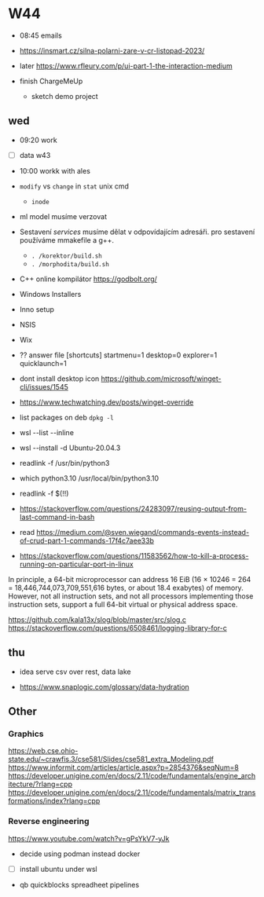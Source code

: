 # W44

- 08:45 emails
- <https://insmart.cz/silna-polarni-zare-v-cr-listopad-2023/>
- later <https://www.rfleury.com/p/ui-part-1-the-interaction-medium>

- finish ChargeMeUp
  - sketch demo project

## wed

- 09:20 work
- [ ] data w43
- 10:00 workk with ales

- `modify` vs `change` in `stat` unix cmd
  - `inode`

- ml model musíme verzovat

- Sestavení *services* musíme dělat v odpovídajícím adresáři.
pro sestavení používáme mmakefile a g++.
  - `. /korektor/build.sh`  
  - `. /morphodita/build.sh`

- C++ online kompilátor <https://godbolt.org/>

- Windows Installers
- Inno setup
- NSIS
- Wix
- ?? answer file
    [shortcuts]
    startmenu=1
    desktop=0
    explorer=1
    quicklaunch=1

- dont install desktop icon <https://github.com/microsoft/winget-cli/issues/1545>
- <https://www.techwatching.dev/posts/winget-override>

- list packages on deb `dpkg -l`
- wsl --list --inline
- wsl --install -d Ubuntu-20.04.3
- readlink -f /usr/bin/python3
- which python3.10
  /usr/local/bin/python3.10
- readlink -f $(!!)
- <https://stackoverflow.com/questions/24283097/reusing-output-from-last-command-in-bash>

- read <https://medium.com/@sven.wiegand/commands-events-instead-of-crud-part-1-commands-17f4c7aee33b>
- <https://stackoverflow.com/questions/11583562/how-to-kill-a-process-running-on-particular-port-in-linux>

In principle, a 64-bit microprocessor can address 16 EiB (16 × 10246 = 264 = 18,446,744,073,709,551,616 bytes, or about 18.4 exabytes) of memory. However, not all instruction sets, and not all processors implementing those instruction sets, support a full 64-bit virtual or physical address space.

<https://github.com/kala13x/slog/blob/master/src/slog.c>
<https://stackoverflow.com/questions/6508461/logging-library-for-c>

## thu

- idea serve csv over rest, data lake

- https://www.snaplogic.com/glossary/data-hydration

## Other

### Graphics

<https://web.cse.ohio-state.edu/~crawfis.3/cse581/Slides/cse581_extra_Modeling.pdf>
<https://www.informit.com/articles/article.aspx?p=2854376&seqNum=8>
<https://developer.unigine.com/en/docs/2.11/code/fundamentals/engine_architecture/?rlang=cpp>
<https://developer.unigine.com/en/docs/2.11/code/fundamentals/matrix_transformations/index?rlang=cpp>

### Reverse engineering

<https://www.youtube.com/watch?v=gPsYkV7-yJk>

- decide using podman instead docker
- [ ] install ubuntu under wsl

- qb quickblocks spreadheet pipelines
